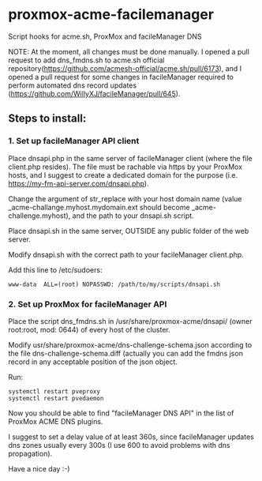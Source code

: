 # proxmox-acme-facilemanager
Script hooks for acme.sh, ProxMox and facileManager DNS

NOTE:
At the moment, all changes must be done manually. I opened a pull request to add dns_fmdns.sh to acme.sh official repository(https://github.com/acmesh-official/acme.sh/pull/6173), and I opened a pull request for some changes in facileManager required to perform automated dns record updates (https://github.com/WillyXJ/facileManager/pull/645).

## Steps to install:

### 1. Set up facileManager API client

Place dnsapi.php in the same server of facileManager client (where the file client.php resides). The file must be rachable via https by your ProxMox hosts, and I suggest to create a dedicated domain for the purpose (i.e. https://my-fm-api-server.com/dnsapi.php).

Change the argument of str_replace with your host domain name (value _acme-challange.myhost.mydomain.ext should become _acme-challenge.myhost), and the path to your dnsapi.sh script.

Place dnsapi.sh in the same server, OUTSIDE any public folder of the web server.

Modify dnsapi.sh with the correct path to your facileManager client.php.

Add this line to /etc/sudoers:
```
www-data  ALL=(root) NOPASSWD: /path/to/my/scripts/dnsapi.sh
```

### 2. Set up ProxMox for facileManager API

Place the script dns_fmdns.sh in /usr/share/proxmox-acme/dnsapi/ (owner root:root, mod: 0644) of every host of the cluster.

Modify usr/share/proxmox-acme/dns-challenge-schema.json according to the file dns-challenge-schema.diff (actually you can add the fmdns json record in any acceptable position of the json object.

Run:
```
systemctl restart pveproxy
systemctl restart pvedaemon
```

Now you should be able to find "facileManager DNS API" in the list of ProxMox ACME DNS plugins.

I suggest to set a delay value of at least 360s, since facileManager updates dns zones usually every 300s (I use 600 to avoid problems with dns propagation).

Have a nice day :-)
